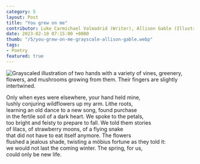 ```yaml
---
category: 5
layout: Post
title: "You grew on me"
contributor: Luke Carmichael Valmadrid (Writer), Allison Gable (Illustrator)
date: 2023-02-10 07:15:00 +0000
thumb: "/5/you-grew-on-me-grayscale-allison-gable.webp"
tags: 
- Poetry
featured: true
---
```

<img src="{{ site.baseurl }}/uploads/5/you-grew-on-me-grayscale-allison-gable.jpg"
    alt="Grayscaled illustration of two hands with a variety of vines, greenery, flowers, and mushrooms growing from them. Their fingers are slightly intertwined."
    class="w450">

Only when eyes were elsewhere, your hand held mine,<br/>
lushly conjuring wildflowers up my arm. Lithe roots,<br/>
learning an old dance to a new song, found purchase<br/>
in the fertile soil of a dark heart. We spoke to the petals,<br/>
too bright and feisty to prepare to fall. We told them stories<br/>
of lilacs, of strawberry moons, of a flying snake<br/>
that did not have to eat itself anymore. The flowers<br/>
flushed a jealous shade, twisting a möbius fortune as they told it:<br/>
we would not last the coming winter. The spring, for us,<br/>
could only be new life.
